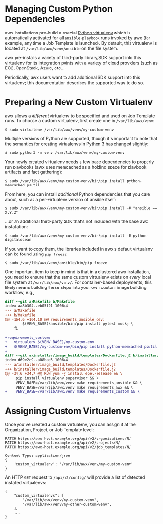 Managing Custom Python Dependencies
===================================
awx installations pre-build a special [Python
virtualenv](https://pypi.python.org/pypi/virtualenv) which is automatically
activated for all `ansible-playbook` runs invoked by awx (for example, any time
a Job Template is launched).  By default, this virtualenv is located at
`/var/lib/awx/venv/ansible` on the file system.

awx pre-installs a variety of third-party library/SDK support into this
virtualenv for its integration points with a variety of cloud providers (such
as EC2, OpenStack, Azure, etc...)

Periodically, awx users want to add additional SDK support into this
virtualenv; this documentation describes the supported way to do so.

Preparing a New Custom Virtualenv
=================================
awx allows a _different_ virtualenv to be specified and used on Job Template
runs.  To choose a custom virtualenv, first create one in `/var/lib/awx/venv`:

    $ sudo virtualenv /var/lib/awx/venv/my-custom-venv

Multiple versions of Python are supported, though it's important to note that
the semantics for creating virtualenvs in Python 3 has changed slightly:

    $ sudo python3 -m venv /var/lib/awx/venv/my-custom-venv

Your newly created virtualenv needs a few base dependencies to properly run
playbooks (awx uses memcached as a holding space for playbook artifacts and
fact gathering):

    $ sudo /var/lib/awx/venv/my-custom-venv/bin/pip install python-memcached psutil

From here, you can install _additional_ Python dependencies that you care
about, such as a per-virtualenv version of ansible itself:

    $ sudo /var/lib/awx/venv/my-custom-venv/bin/pip install -U "ansible == X.Y.Z"

...or an additional third-party SDK that's not included with the base awx installation:

    $ sudo /var/lib/awx/venv/my-custom-venv/bin/pip install -U python-digitalocean

If you want to copy them, the libraries included in awx's default virtualenv
can be found using `pip freeze`:

    $ sudo /var/lib/awx/venv/ansible/bin/pip freeze

One important item to keep in mind is that in a clustered awx installation,
you need to ensure that the same custom virtualenv exists on _every_ local file
system at `/var/lib/awx/venv/`.  For container-based deployments, this likely
means building these steps into your own custom image building workflow, e.g.,

```diff
diff --git a/Makefile b/Makefile
index aa8b304..eb05f91 100644
--- a/Makefile
+++ b/Makefile
@@ -164,6 +164,10 @@ requirements_ansible_dev:
        $(VENV_BASE)/ansible/bin/pip install pytest mock; \
    fi
 
+requirements_custom:
+	virtualenv $(VENV_BASE)/my-custom-env
+	$(VENV_BASE)/my-custom-env/bin/pip install python-memcached psutil
+
diff --git a/installer/image_build/templates/Dockerfile.j2 b/installer/image_build/templates/Dockerfile.j2
index d69e2c9..a08bae5 100644
--- a/installer/image_build/templates/Dockerfile.j2
+++ b/installer/image_build/templates/Dockerfile.j2
@@ -34,6 +34,7 @@ RUN yum -y install epel-release && \
     pip install virtualenv supervisor && \
     VENV_BASE=/var/lib/awx/venv make requirements_ansible && \
     VENV_BASE=/var/lib/awx/venv make requirements_awx && \
+    VENV_BASE=/var/lib/awx/venv make requirements_custom && \
```

Assigning Custom Virtualenvs
============================
Once you've created a custom virtualenv, you can assign it at the Organization,
Project, or Job Template level:

    PATCH https://awx-host.example.org/api/v2/organizations/N/
    PATCH https://awx-host.example.org/api/v2/projects/N/
    PATCH https://awx-host.example.org/api/v2/job_templates/N/

    Content-Type: application/json
    {
        'custom_virtualenv': '/var/lib/awx/venv/my-custom-venv'
    }

An HTTP `GET` request to `/api/v2/config/` will provide a list of
detected installed virtualenvs:

    {
        "custom_virtualenvs": [
            "/var/lib/awx/venv/my-custom-venv",
            "/var/lib/awx/venv/my-other-custom-venv",
        ],
        ...
    }
